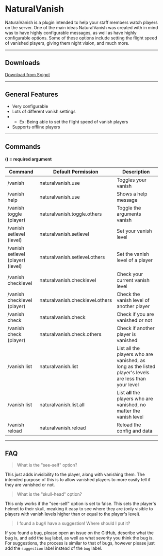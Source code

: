 # NaturalVanish
NaturalVanish is a plugin intended to help your staff members watch players on the server.
One of the main ideas NaturalVanish was created with in mind was to have highly configurable
messages, as well as have highly configurable options. Some of these options include setting
the flight speed of vanished players, giving them night vision, and much more.

---
## Downloads
[Download from Spigot](https://www.spigotmc.org/resources/naturalvanish.91617/)

---
## General Features
* Very configurable
* Lots of different vanish settings
* * Ex: Being able to set the flight speed of vanish players
* Supports offline players    

---

## Commands
#### () = required argument
| Command | Default Permission | Description |
| ---------- | -------------- | -------------- |
| /vanish | naturalvanish.use | Toggles your vanish |
| /vanish help | naturalvanish.use | Shows a help message |
| /vanish toggle (player) | naturalvanish.toggle.others | Toggle the arguments vanish |
| /vanish setlevel (level) | naturalvanish.setlevel | Set your vanish level |
| /vanish setlevel (player) (level) | naturalvanish.setlevel.others | Set the vanish level of a player |
| /vanish checklevel | naturalvanish.checklevel | Check your current vanish level |
| /vanish checklevel (player) | naturalvanish.checklevel.others | Check the vanish level of another player |
| /vanish check | naturalvanish.check | Check if you are vanished or not |
| /vanish check (player) | naturalvanish.check.others | Check if another player is vanished |
| /vanish list | naturalvanish.list | List all the players who are vanished, as long as the listed player's levels are less than your level |
| /vanish list | naturalvanish.list.all | List **all** the players who are vanished, no matter the vanish level |
| /vanish reload | naturalvanish.reload | Reload the config and data |

---

## FAQ
> What is the "see-self" option?

This just adds invisibility to the player, along with vanishing them. The intended purpose
of this is to allow vanished players to more easily tell if they are vanished or not.

> What is the "skull-head" option?

This only works if the "see-self" option is set to false. This sets the player's helmet
to their skull, meaking it easy to see where they are (only visible to players with vanish
levels higher than or equal to the player's level).

> I found a bug/I have a suggestion! Where should I put it?

If you found a bug, please open an issue on the GitHub, describe what the bug is, and add
the `bug` label, as well as what severity you think the bug is. For suggestions, the process
is similar to that of bugs, however please just add the `suggestion` label instead of 
the `bug` label.